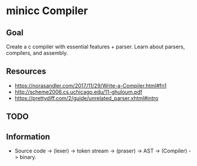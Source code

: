 # minicc Compiler 

## Goal 
Create a c compiler with essential features + parser. Learn about parsers, compilers, and assembly.

## Resources 
* https://norasandler.com/2017/11/29/Write-a-Compiler.html#fn1
* http://scheme2006.cs.uchicago.edu/11-ghuloum.pdf
* https://prettydiff.com/2/guide/unrelated_parser.xhtml#intro

## TODO 

## Information 
* Source code -> (lexer) -> token stream -> (praser) -> AST -> (Compiler) -> binary.

